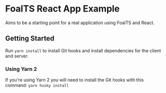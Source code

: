 # FoalTS React App Example

Aims to be a starting point for a real application using FoalTS and React.

## Getting Started

Run `yarn install` to install Git hooks and install dependencies for the client and server.

### Using Yarn 2

If you're using Yarn 2 you will need to install the Git hooks with this command: `yarn husky install`
